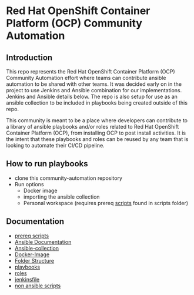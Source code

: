 # Red Hat OpenShift Container Platform (OCP) Community Automation

## Introduction

This repo represents the Red Hat OpenShift Container Platform (OCP) Community Automation effort where teams can contribute ansible automation to be shared with other teams.  It was decided early on in the project to use Jenkins and Ansible combination for our implementations.  Jenkins and Ansible details below.  The repo is also setup for use as an ansible collection to be included in playbooks being created outside of this repo.  

This community is meant to be a place where developers can contribute to a library of ansible playbooks and/or roles related to Red Hat OpenShift Container Platform (OCP), from installing OCP to post install activities.  It is the intent that these playbooks and roles can be reused by any team that is looking to automate their CI/CD pipeline.

## How to run playbooks

- clone this community-automation repository
- Run options
  - Docker image
  - importing the ansible collection  
  - Personal workspace (requires prereq [scripts](docs/scripts.md) found in scripts folder)

## Documentation

  - [prereq scripts](docs/scripts.md)
  - [Ansible Documentation](https://docs.ansible.com/ansible/latest/user_guide/index.html)
  - [Ansible-collection](docs/collection.md)
  - [Docker-Image](docs/docker-image.md)  
  - [Folder Structure](docs/folder-structure.md)  
  - [playbooks](docs/playbooks.md)
  - [roles](docs/roles.md)
  - [jenkinsfile](docs/jenkinsfile.md)
  - [non ansible scripts](scripts/README.md)

